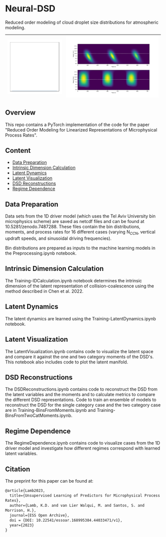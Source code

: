 # Neural-DSD
Reduced order modeling of cloud droplet size distributions for atmospheric modeling.

|![](https://github.com/kdlamb/neural-dsd/blob/main/Figures/1dCloudEvol_bindists.gif)<br>|![](https://github.com/kdlamb/neural-dsd/blob/main/Figures/1dCloudEvol.gif)<br>|
|:-:|:-:|

## Overview
This repo contains a PyTorch implementation of the code for the paper "Reduced Order Modeling for Linearized Representations of Microphysical Process Rates".


## Content
- [Data Preparation](#data-preparation)
- [Intrinsic Dimension Calculation](#id-calculation)
- [Latent Dynamics](#latent-dynamics)
- [Latent Visualization](#latent-visualization)
- [DSD Reconstructions](#dsd-reconstruction)
- [Regime Dependence](#regime-dependence)
  
## Data Preparation

Data sets from the 1D driver model (which uses the Tel Aviv University bin microphysics scheme) are saved as netcdf files and can be found at 10.5281/zenodo.7487288. These files contain the bin distributions, moments, and process rates for 16 different cases (varying N$_{CCN}$, vertical updraft speeds, and sinusoidal driving frequencies).

Bin distributions are prepared as inputs to the machine learning models in the Preprocessing.ipynb notebook.

## Intrinsic Dimension Calculation
The Training-IDCalculation.ipynb notebook determines the intrinsic dimension of the latent representation of collision-coalescence using the method described in Chen et al. 2022.

## Latent Dynamics
The latent dynamics are learned using the Training-LatentDynamics.ipynb notebook.

## Latent Visualization
The LatentVisualization.ipynb contains code to visualize the latent space and compare it against the one and two category moments of the DSD's. This notebook also includes code to plot the latent manifold. 

## DSD Reconstructions
The DSDReconstructions.ipynb contains code to reconstruct the DSD from the latent variables and the moments and to calculate metrics to compare the different DSD representations. Code to train an ensemble of models to reconstruct the DSD for the single category case and the two category case are in Training-BinsFromMoments.ipynb and Training-BinsFromTwoCatMoments.ipynb.

## Regime Dependence
The RegimeDependence.ipynb contains code to visualize cases from the 1D driver model and investigate how different regimes correspond with learned latent variables.

## Citation

The preprint for this paper can be found at:

```
@article{Lamb2023,
  title={Unsupervised Learning of Predictors for Microphysical Process Rates},
  author={Lamb, K.D. and van Lier Walqui, M. and Santos, S. and Morrison, H.},
  journal={ESS Open Archive},
  doi = {DOI: 10.22541/essoar.168995384.44033471/v1},
  year={2023}
}
```
